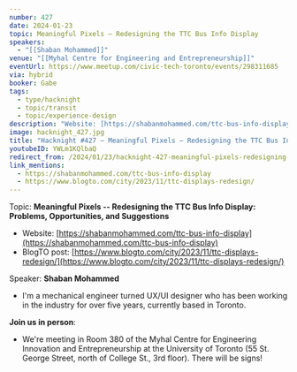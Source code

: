 ```yaml
---
number: 427
date: 2024-01-23
topic: Meaningful Pixels – Redesigning the TTC Bus Info Display
speakers:
  - "[[Shaban Mohammed]]"
venue: "[[Myhal Centre for Engineering and Entrepreneurship]]"
eventUrl: https://www.meetup.com/civic-tech-toronto/events/298311685
via: hybrid
booker: Gabe
tags:
  - type/hacknight
  - topic/transit
  - topic/experience-design
description: "Website: [https://shabanmohammed.com/ttc-bus-info-display](https://shabanmohammed.com/ttc-bus-info-display)"
image: hacknight_427.jpg
title: "Hacknight #427 – Meaningful Pixels – Redesigning the TTC Bus Info Display"
youtubeID: YWLm1KQlbaQ
redirect_from: /2024/01/23/hacknight-427-meaningful-pixels-redesigning-the-ttc-bus-info-display-with-shaban-mohammed/
link_mentions:
  - https://shabanmohammed.com/ttc-bus-info-display
  - https://www.blogto.com/city/2023/11/ttc-displays-redesign/
---
```

Topic: **Meaningful Pixels -- Redesigning the TTC Bus Info Display: Problems, Opportunities, and Suggestions**

* Website: [https://shabanmohammed.com/ttc-bus-info-display](https://shabanmohammed.com/ttc-bus-info-display)
* BlogTO post: [https://www.blogto.com/city/2023/11/ttc-displays-redesign/](https://www.blogto.com/city/2023/11/ttc-displays-redesign/)

Speaker: **Shaban Mohammed**

* I'm a mechanical engineer turned UX/UI designer who has been working in the industry for over five years, currently based in Toronto.

**Join us in person**:

* We're meeting in Room 380 of the Myhal Centre for Engineering Innovation and Entrepreneurship at the University of Toronto (55 St. George Street, north of College St., 3rd floor). There will be signs!
